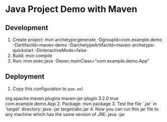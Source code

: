 # Java Project Demo with Maven
## Development
1. Create project:  mvn archetype:generate -DgroupId=com.example.demo -DartifactId=maven-demo -DarchetypeArtifactId=maven-archetype-quickstart -DinteractiveMode=false
2. Build: mvn compile
3. Run: mvn exec:java -Dexec.mainClass="com.example.demo.App"

## Deployment
1. Copy this configuration to `pom.xml`
<build>
      <plugins>
          <plugin>
              <groupId>org.apache.maven.plugins</groupId>
              <artifactId>maven-jar-plugin</artifactId>
              <version>3.2.0</version>
              <configuration>
                  <archive>
                      <manifest>
                          <addClasspath>true</addClasspath>
                          <mainClass>com.example.demo.App</mainClass>
                      </manifest>
                  </archive>
              </configuration>
          </plugin>
      </plugins>
  </build>
2. Package: mvn package
3. Test the file `.jar` in `target` directory: java -jar target/abc.jar
4. Now you can run this jar file to any machine which has the same version of JRE: java -jar <your_path_to_jar_file>